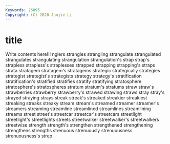 ```yaml
---
Keywords: 26895
Copyright: (C) 2020 Junjie Li
---
```


# title

Write contents here!!!
nglers 
strangles
strangling 
strangulate 
strangulated 
strangulates 
strangulating 
strangulation 
strangulation's 
strap 
strap's 
strapless
strapless's 
straplesses 
strapped 
strapping 
strapping's 
straps 
strata 
stratagem 
stratagem's 
stratagems
strategic 
strategically 
strategies 
strategist 
strategist's 
strategists 
strategy 
strategy's 
stratification 
stratification's
stratified 
stratifies 
stratify 
stratifying 
stratosphere 
stratosphere's 
stratospheres 
stratum 
stratum's 
stratums
straw 
straw's 
strawberries 
strawberry 
strawberry's 
strawed 
strawing 
straws 
stray 
stray's
strayed 
straying 
strays 
streak 
streak's 
streaked 
streakier 
streakiest 
streaking 
streaks
streaky 
stream 
stream's 
streamed 
streamer 
streamer's 
streamers 
streaming 
streamline 
streamlined
streamlines 
streamlining 
streams 
street 
street's 
streetcar 
streetcar's 
streetcars 
streetlight 
streetlight's
streetlights 
streets 
streetwalker 
streetwalker's 
streetwalkers 
streetwise 
strength 
strength's 
strengthen 
strengthened
strengthening 
strengthens 
strengths 
strenuous 
strenuously 
strenuousness 
strenuousness's 
strep 
